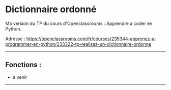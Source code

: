 # Dictionnaire ordonné
Ma version du TP du cours d'Openclassrooms : Apprendre a coder en Python.

Adresse : https://openclassrooms.com/fr/courses/235344-apprenez-a-programmer-en-python/233322-tp-realisez-un-dictionnaire-ordonne
&nbsp;
***
## Fonctions :
* a venir
***